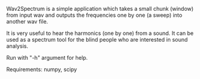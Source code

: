 Wav2Spectrum is a simple application which takes a small chunk (window) from input wav and outputs the frequencies one by one (a sweep) into another wav file.

It is very useful to hear the harmonics (one by one) from a sound. It can be used as a spectrum tool for the blind people who are interested in sound analysis.

Run with "-h" argument for help.

Requirements: numpy, scipy 
